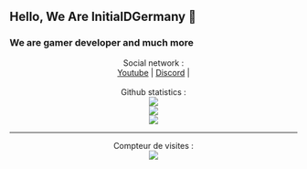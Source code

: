 ## Hello, We Are InitialDGermany 👋

### We are gamer developer and much more 

<p align="center">
  Social network :<br>
  <a href="SOON">Youtube</a> |
  <a href="SOON">Discord</a> |
  <br>
  
  <br>
  Github statistics :<br>
  <img src="https://github-readme-streak-stats.herokuapp.com/?user=nt-games-ytb&theme=dark&hide_border=true](https://github-readme-streak-stats.herokuapp.com?user=InitialDGermany&theme=dark&hide_border=true&date_format=j%20M%5B%20Y%5D)](https://git.io/streak-stats">
  <br>
  <img src="https://github-readme-stats.vercel.app/api?username=nt-games-ytb&include_all_commits=true&show_icons=true&hide_border=true&hide_title=true&count_private=true&theme=dark">
  <br>
  <img src="https://github-readme-stats.vercel.app/api/top-langs/?username=nt-games-ytb&layout=compact&count_private=true&langs_count=12&hide_border=true&theme=dark">
</p>

---  

<p align="center"> 
  Compteur de visites :<br>
  <img src="https://profile-counter.glitch.me/nt-games-ytb/count.svg" />
</p>

